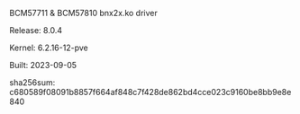 BCM57711 & BCM57810 bnx2x.ko driver

Release: 8.0.4

Kernel: 6.2.16-12-pve

Built: 2023-09-05

sha256sum: c680589f08091b8857f664af848c7f428de862bd4cce023c9160be8bb9e8e840    
